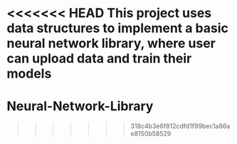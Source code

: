 <<<<<<< HEAD
This project uses data structures to implement a basic neural network library, where user can upload data and train their models
=======
# Neural-Network-Library
>>>>>>> 318c4b3e6f812cdfd1f99bec1a86ae8150b58529
